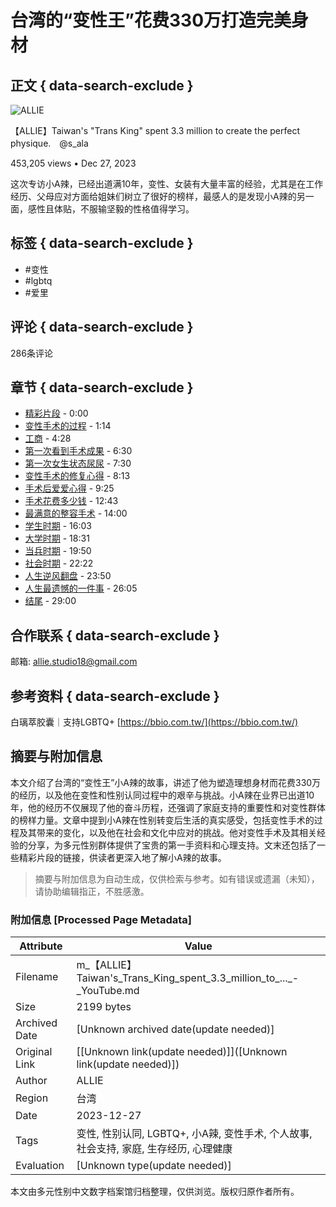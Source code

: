 # 台湾的“变性王”花费330万打造完美身材

## 正文 { data-search-exclude }


![ALLIE](https://yt3.ggpht.com/Smk-u6XXPyNIZDLxH03iBr9vonqJdrIqNFmJRL5ga-Ut3cWY37EY0rSnJksVglzZEO_vMPE2SA=s48-c-k-c0x00ffffff-no-rj)

【ALLIE】Taiwan's "Trans King" spent 3.3 million to create the perfect physique.　@s_ala

453,205 views • Dec 27, 2023 

这次专访小A辣，已经出道满10年，变性、女装有大量丰富的经验，尤其是在工作经历、父母应对方面给姐妹们树立了很好的榜样，最感人的是发现小A辣的另一面，感性且体贴，不服输坚毅的性格值得学习。 

## 标签 { data-search-exclude }
- #变性
- #lgbtq
- #爱里

## 评论 { data-search-exclude }
286条评论

## 章节 { data-search-exclude }
- [精彩片段](https://www.youtube.com/watch?v=HiaupK8_BUk&t=0s) - 0:00
- [变性手术的过程](https://www.youtube.com/watch?v=HiaupK8_BUk&t=74s) - 1:14
- [工商](https://www.youtube.com/watch?v=HiaupK8_BUk&t=268s) - 4:28
- [第一次看到手术成果](https://www.youtube.com/watch?v=HiaupK8_BUk&t=390s) - 6:30
- [第一次女生状态尿尿](https://www.youtube.com/watch?v=HiaupK8_BUk&t=450s) - 7:30
- [变性手术的修复心得](https://www.youtube.com/watch?v=HiaupK8_BUk&t=493s) - 8:13
- [手术后爱爱心得](https://www.youtube.com/watch?v=HiaupK8_BUk&t=565s) - 9:25
- [手术花费多少钱](https://www.youtube.com/watch?v=HiaupK8_BUk&t=763s) - 12:43
- [最满意的整容手术](https://www.youtube.com/watch?v=HiaupK8_BUk&t=840s) - 14:00
- [学生时期](https://www.youtube.com/watch?v=HiaupK8_BUk&t=963s) - 16:03
- [大学时期](https://www.youtube.com/watch?v=HiaupK8_BUk&t=1111s) - 18:31
- [当兵时期](https://www.youtube.com/watch?v=HiaupK8_BUk&t=1190s) - 19:50
- [社会时期](https://www.youtube.com/watch?v=HiaupK8_BUk&t=1342s) - 22:22
- [人生逆风翻盘](https://www.youtube.com/watch?v=HiaupK8_BUk&t=1430s) - 23:50
- [人生最遗憾的一件事](https://www.youtube.com/watch?v=HiaupK8_BUk&t=1565s) - 26:05
- [结尾](https://www.youtube.com/watch?v=HiaupK8_BUk&t=1740s) - 29:00

## 合作联系 { data-search-exclude }
邮箱: allie.studio18@gmail.com

## 参考资料 { data-search-exclude }
白璃萃胶囊｜支持LGBTQ+ [https://bbio.com.tw/](https://bbio.com.tw/)
<!-- tcd_original_link https://m.youtube.com/watch?v=HiaupK8_BUk -->


## 摘要与附加信息

<!-- tcd_abstract -->
本文介绍了台湾的“变性王”小A辣的故事，讲述了他为塑造理想身材而花费330万的经历，以及他在变性和性别认同过程中的艰辛与挑战。小A辣在业界已出道10年，他的经历不仅展现了他的奋斗历程，还强调了家庭支持的重要性和对变性群体的榜样力量。文章中提到小A辣在性别转变后生活的真实感受，包括变性手术的过程及其带来的变化，以及他在社会和文化中应对的挑战。他对变性手术及其相关经验的分享，为多元性别群体提供了宝贵的第一手资料和心理支持。文末还包括了一些精彩片段的链接，供读者更深入地了解小A辣的故事。
<!-- tcd_abstract_end -->

> 摘要与附加信息为自动生成，仅供检索与参考。如有错误或遗漏（未知），请协助编辑指正，不胜感激。

### 附加信息 [Processed Page Metadata]

| Attribute       | Value                                  |
|-----------------|----------------------------------------|
| Filename        | m_【ALLIE】Taiwan's_Trans_King_spent_3.3_million_to_..._-_YouTube.md                             |
| Size            | 2199 bytes                           |
| Archived Date   | [Unknown archived date(update needed)]                             |
| Original Link   | [[Unknown link(update needed)]]([Unknown link(update needed)])                       |
| Author          | ALLIE                               |
| Region          | 台湾                               |
| Date            | 2023-12-27                                 |
| Tags            | 变性, 性别认同, LGBTQ+, 小A辣, 变性手术, 个人故事, 社会支持, 家庭, 生存经历, 心理健康                                 |
| Evaluation            | [Unknown type(update needed)]                                 |
<!-- tcd_table_end -->

本文由多元性别中文数字档案馆归档整理，仅供浏览。版权归原作者所有。

